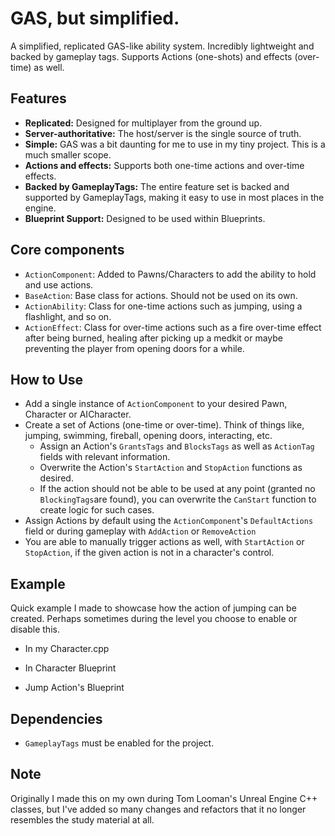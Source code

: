 # GAS, but simplified.
A simplified, replicated GAS-like ability system. Incredibly lightweight and backed by gameplay tags. Supports Actions (one-shots) and effects (over-time) as well.

## Features
- **Replicated:** Designed for multiplayer from the ground up.
- **Server-authoritative:** The host/server is the single source of truth.
- **Simple:** GAS was a bit daunting for me to use in my tiny project. This is a much smaller scope.
- **Actions and effects:** Supports both one-time actions and over-time effects.
- **Backed by GameplayTags:** The entire feature set is backed and supported by GameplayTags, making it easy to use in most places in the engine.
- **Blueprint Support:** Designed to be used within Blueprints. 

## Core components
- `ActionComponent`: Added to Pawns/Characters to add the ability to hold and use actions.
- `BaseAction`: Base class for actions. Should not be used on its own.
- `ActionAbility`: Class for one-time actions such as jumping, using a flashlight, and so on.
- `ActionEffect`: Class for over-time actions such as a fire over-time effect after being burned, healing after picking up a medkit or maybe preventing the player from opening doors for a while.

## How to Use
- Add a single instance of `ActionComponent` to your desired Pawn, Character or AICharacter.
- Create a set of Actions (one-time or over-time). Think of things like, jumping, swimming, fireball, opening doors, interacting, etc.
    - Assign an Action's `GrantsTags` and `BlocksTags` as well as `ActionTag` fields with relevant information.
    - Overwrite the Action's `StartAction` and `StopAction` functions as desired.
    - If the action should not be able to be used at any point (granted no `BlockingTags`are found), you can overwrite the `CanStart` function to create logic for such cases.
- Assign Actions by default using the `ActionComponent`'s `DefaultActions` field or during gameplay with `AddAction` or `RemoveAction`
- You are able to manually trigger actions as well, with `StartAction` or` StopAction`, if the given action is not in a character's control.

## Example
Quick example I made to showcase how the action of jumping can be created. Perhaps sometimes during the level you choose to enable or disable this.

- In my Character.cpp


- In Character Blueprint


- Jump Action's Blueprint


## Dependencies
- `GameplayTags` must be enabled for the project.

## Note
Originally I made this on my own during Tom Looman's Unreal Engine C++ classes, but I've added so many changes and refactors that it no longer resembles the study material at all.
